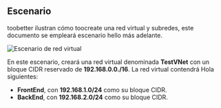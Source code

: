 ## <a name="scenario"></a>Escenario
toobetter ilustran cómo toocreate una red virtual y subredes, este documento se empleará escenario hello más adelante.

![Escenario de red virtual](./media/virtual-networks-create-vnet-scenario-include/vnet-scenario.png)

En este escenario, creará una red virtual denominada **TestVNet** con un bloque CIDR reservado de **192.168.0.0./16**. La red virtual contendrá Hola siguientes: 

* **FrontEnd**, con **192.168.1.0/24** como su bloque CIDR.
* **BackEnd**, con **192.168.2.0/24** como su bloque CIDR.

